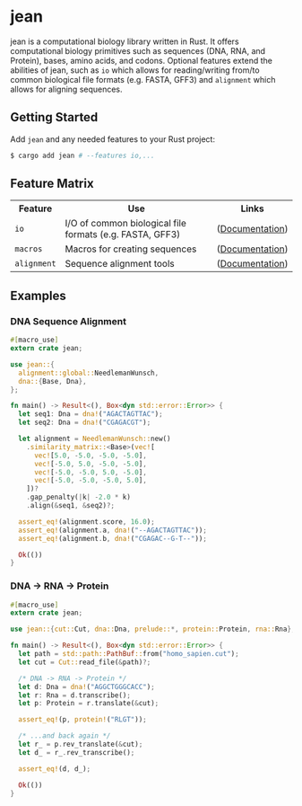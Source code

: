 
# jean

jean is a computational biology library written in Rust. It offers
computational biology primitives such as sequences (DNA, RNA, and Protein), bases, amino acids, and codons. Optional features extend the 
abilities of jean, such as `io` which allows for reading/writing from/to common biological file formats (e.g. FASTA, GFF3) and `alignment` which allows for aligning sequences. 

## Getting Started

Add `jean` and any needed features to your Rust project:

```sh
$ cargo add jean # --features io,...
```

## Feature Matrix

<table>
  <tbody>
    <tr>
      <th>Feature</th>
      <th>Use</th>
      <th>Links</th>
    </tr>
    <tr>
      <td><code>io</code></td>
      <td>I/O of common biological file formats (e.g. FASTA, GFF3)</td>
      <td>
        (<a href="">Documentation</a>)
      </td>
    </tr>
    <tr>
      <td><code>macros</code></td>
      <td>Macros for creating sequences</td>
      <td>
        (<a href="">Documentation</a>)
      </td>
    </tr
    <tr>
      <td><code>alignment</code></td>
      <td>Sequence alignment tools</td>
      <td>
        (<a href="">Documentation</a>)
      </td>
    </tr
  </tbody>
</table>

## Examples

### DNA Sequence Alignment
```rust
#[macro_use]
extern crate jean;

use jean::{
  alignment::global::NeedlemanWunsch,
  dna::{Base, Dna},
};

fn main() -> Result<(), Box<dyn std::error::Error>> {
  let seq1: Dna = dna!("AGACTAGTTAC");
  let seq2: Dna = dna!("CGAGACGT");

  let alignment = NeedlemanWunsch::new()
    .similarity_matrix::<Base>(vec![
      vec![5.0, -5.0, -5.0, -5.0],
      vec![-5.0, 5.0, -5.0, -5.0],
      vec![-5.0, -5.0, 5.0, -5.0],
      vec![-5.0, -5.0, -5.0, 5.0],
    ])?
    .gap_penalty(|k| -2.0 * k)
    .align(&seq1, &seq2)?;

  assert_eq!(alignment.score, 16.0);
  assert_eq!(alignment.a, dna!("--AGACTAGTTAC"));
  assert_eq!(alignment.b, dna!("CGAGAC--G-T--"));

  Ok(())
}
```

### DNA -> RNA -> Protein
```rust
#[macro_use]
extern crate jean;

use jean::{cut::Cut, dna::Dna, prelude::*, protein::Protein, rna::Rna};

fn main() -> Result<(), Box<dyn std::error::Error>> {
  let path = std::path::PathBuf::from("homo_sapien.cut");
  let cut = Cut::read_file(&path)?;

  /* DNA -> RNA -> Protein */
  let d: Dna = dna!("AGGCTGGGCACC");
  let r: Rna = d.transcribe();
  let p: Protein = r.translate(&cut);

  assert_eq!(p, protein!("RLGT"));

  /* ...and back again */
  let r_ = p.rev_translate(&cut);
  let d_ = r_.rev_transcribe();

  assert_eq!(d, d_);

  Ok(())
}
```